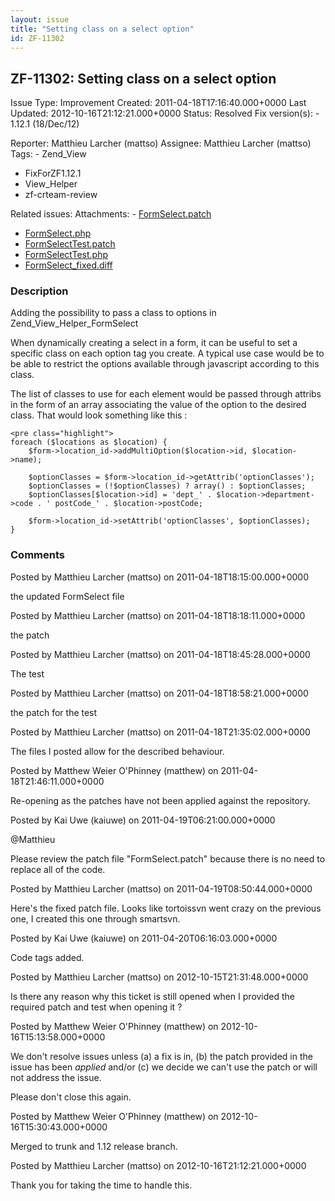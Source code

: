 ```yaml
---
layout: issue
title: "Setting class on a select option"
id: ZF-11302
---
```


ZF-11302: Setting class on a select option
------------------------------------------

 Issue Type: Improvement Created: 2011-04-18T17:16:40.000+0000 Last Updated: 2012-10-16T21:12:21.000+0000 Status: Resolved Fix version(s): - 1.12.1 (18/Dec/12)
 
 Reporter:  Matthieu Larcher (mattso)  Assignee:  Matthieu Larcher (mattso)  Tags: - Zend\_View
- FixForZF1.12.1
- View\_Helper
- zf-crteam-review
 
 Related issues: 
 Attachments: - [FormSelect.patch](/issues/secure/attachment/13835/FormSelect.patch)
- [FormSelect.php](/issues/secure/attachment/13834/FormSelect.php)
- [FormSelectTest.patch](/issues/secure/attachment/13837/FormSelectTest.patch)
- [FormSelectTest.php](/issues/secure/attachment/13836/FormSelectTest.php)
- [FormSelect\_fixed.diff](/issues/secure/attachment/13838/FormSelect_fixed.diff)
 
### Description

Adding the possibility to pass a class to options in Zend\_View\_Helper\_FormSelect

When dynamically creating a select in a form, it can be useful to set a specific class on each option tag you create. A typical use case would be to be able to restrict the options available through javascript according to this class.

The list of classes to use for each element would be passed through attribs in the form of an array associating the value of the option to the desired class. That would look something like this :

 
    <pre class="highlight">
    foreach ($locations as $location) {
        $form->location_id->addMultiOption($location->id, $location->name);
    
        $optionClasses = $form->location_id->getAttrib('optionClasses');
        $optionClasses = (!$optionClasses) ? array() : $optionClasses;
        $optionClasses[$location->id] = 'dept_' . $location->department->code . ' postCode_' . $location->postCode;
    
        $form->location_id->setAttrib('optionClasses', $optionClasses);
    }


 

 

### Comments

Posted by Matthieu Larcher (mattso) on 2011-04-18T18:15:00.000+0000

the updated FormSelect file

 

 

Posted by Matthieu Larcher (mattso) on 2011-04-18T18:18:11.000+0000

the patch

 

 

Posted by Matthieu Larcher (mattso) on 2011-04-18T18:45:28.000+0000

The test

 

 

Posted by Matthieu Larcher (mattso) on 2011-04-18T18:58:21.000+0000

the patch for the test

 

 

Posted by Matthieu Larcher (mattso) on 2011-04-18T21:35:02.000+0000

The files I posted allow for the described behaviour.

 

 

Posted by Matthew Weier O'Phinney (matthew) on 2011-04-18T21:46:11.000+0000

Re-opening as the patches have not been applied against the repository.

 

 

Posted by Kai Uwe (kaiuwe) on 2011-04-19T06:21:00.000+0000

@Matthieu

Please review the patch file "FormSelect.patch" because there is no need to replace all of the code.

 

 

Posted by Matthieu Larcher (mattso) on 2011-04-19T08:50:44.000+0000

Here's the fixed patch file. Looks like tortoissvn went crazy on the previous one, I created this one through smartsvn.

 

 

Posted by Kai Uwe (kaiuwe) on 2011-04-20T06:16:03.000+0000

Code tags added.

 

 

Posted by Matthieu Larcher (mattso) on 2012-10-15T21:31:48.000+0000

Is there any reason why this ticket is still opened when I provided the required patch and test when opening it ?

 

 

Posted by Matthew Weier O'Phinney (matthew) on 2012-10-16T15:13:58.000+0000

We don't resolve issues unless (a) a fix is in, (b) the patch provided in the issue has been _applied_ and/or (c) we decide we can't use the patch or will not address the issue.

Please don't close this again.

 

 

Posted by Matthew Weier O'Phinney (matthew) on 2012-10-16T15:30:43.000+0000

Merged to trunk and 1.12 release branch.

 

 

Posted by Matthieu Larcher (mattso) on 2012-10-16T21:12:21.000+0000

Thank you for taking the time to handle this.

 

 